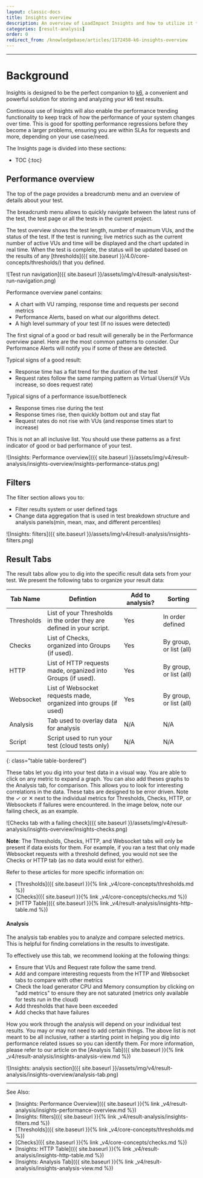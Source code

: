 ```yaml
---
layout: classic-docs
title: Insights overview
description: An overview of LoadImpact Insights and how to utilize it to get actionable data from your load tests
categories: [result-analysis]
order: 0
redirect_from: /knowledgebase/articles/1172458-k6-insights-overview
---
```


***

<h1>Background</h1>

Insights is designed to be the perfect companion to [k6](https://k6.io/), a convenient and powerful solution for storing and analyzing your k6 test results.

Continuous use of Insights will also enable the performance trending functionality to keep track of how the performance of your system changes over time. This is good for spotting performance regressions before they become a larger problems, ensuring you are within SLAs for requests and more, depending on your use case/need.

The Insights page is divided into these sections:
- TOC
{:toc}

## Performance overview
The top of the page provides a breadcrumb menu and an overview of details about your test.

The breadcrumb menu allows to quickly navigate between the latest runs of the test, the test page or all the tests in the current project.

The test overview shows the test length, number of maximum VUs, and the status of the test. If the test is running; live metrics such as the current number of active VUs and time will be displayed and the chart updated in real time. When the test is complete, the status will be updated based on the results of any [thresholds]({{ site.baseurl }}/4.0/core-concepts/thresholds/) that you defined.

![Test run navigation]({{ site.baseurl }}/assets/img/v4/result-analysis/test-run-navigation.png)

Performance overview panel contains:
- A chart with VU ramping, response time and requests per second metrics
- Performance Alerts, based on what our algorithms detect.
- A high level summary of your test (If no issues were detected)

The first signal of a good or bad result will generally be in the Performance overview panel.  Here are the most common patterns to consider.  Our Performance Alerts will notify you if some of these are detected.

Typical signs of a good result:
- Response time has a flat trend for the duration of the test
- Request rates follow the same ramping pattern as Virtual Users(if VUs increase, so does request rate)

Typical signs of a performance issue/bottleneck
- Response times rise during the test
- Response times rise, then quickly bottom out and stay flat
- Request rates do not rise with VUs (and response times start to increase)

This is not an all inclusive list. You should use these patterns as a first indicator of good or bad performance of your test.

![Insights: Performance overview]({{ site.baseurl }}/assets/img/v4/result-analysis/insights-overview/insights-performance-status.png)

## Filters

The filter section allows you to:

- Filter results system or user defined tags
- Change data aggregation that is used in test breakdown structure and analysis panels(min, mean, max, and different percentiles)

![Insights: filters]({{ site.baseurl }}/assets/img/v4/result-analysis/insights-filters.png)


## Result Tabs

The result tabs allow you to dig into the specific result data sets from your test. We present the following tabs to organize your result data:

Tab Name   | Defintion                                                             | Add to analysis? | Sorting
-----------|-----------------------------------------------------------------------|------------------|----------------
Thresholds | List of your Thresholds in the order they are defined in your script. | Yes              | In order defined
Checks     | List of Checks, organized into Groups (if used).                      | Yes              | By group, or list (all)
HTTP       | List of HTTP requests made, organized into Groups (if used).          | Yes              | By group, or list (all)
Websocket  | List of Websocket requests made, organized into groups (if used)      | Yes              | By group, or list (all)
Analysis   | Tab used to overlay data for analysis                                 | N/A              | N/A
Script     | Script used to run your test (cloud tests only)                       | N/A              | N/A
{: class="table table-bordered"}

These tabs let you dig into your test data in a visual way.  You are able to click on any metric to expand a graph.  You can also add theses graphs to the Analysis tab, for comparison. This allows you to look for interesting correlations in the data. These tabs are designed to be error driven.  Note the &#10003; or &#10005; next to the individual metrics for Thresholds, Checks, HTTP, or Websockets if failures were encountered.  In the image below, note our failing check, as an example.

![Checks tab with a failing check]({{ site.baseurl }}/assets/img/v4/result-analysis/insights-overview/insights-checks.png)

**Note**: The Thresholds, Checks, HTTP, and Websocket tabs will only be present if data exists for them.  For example, if you ran a test that only made Websocket requests with a threshold defined, you would not see the Checks or HTTP tab (as no data would exist for either).

Refer to these articles for more specific information on:
- [Thresholds]({{ site.baseurl }}{% link _v4/core-concepts/thresholds.md %})
- [Checks]({{ site.baseurl }}{% link _v4/core-concepts/checks.md %})
- [HTTP Table]({{ site.baseurl }}{% link _v4/result-analysis/insights-http-table.md %})

#### Analysis

The analysis tab enables you to analyze and compare selected metrics. This is helpful for finding correlations in the results to investigate.

To effectively use this tab, we recommend looking at the following things:

- Ensure that VUs and Request rate follow the same trend.
- Add and compare interesting requests from the HTTP and Websocket tabs to compare with other metrics
- Check the load generator CPU and Memory consumption by clicking on "add metrics" to ensure they are not saturated (metrics only available for tests run in the cloud)
- Add thresholds that have been exceeded
- Add checks that have failures

How you work through the analysis will depend on your individual test results.  You may or may not need to add certain things. The above list is not meant to be all inclusive, rather a starting point in helping you dig into performance related issues so you can identify them. For more information, please refer to our article on the [Analysis Tab]({{ site.baseurl }}{% link _v4/result-analysis/insights-analysis-view.md %})

![Insights: analysis section]({{ site.baseurl }}/assets/img/v4/result-analysis/insights-overview/analysis-tab.png)

***

See Also:
- [Insights: Performance Overview]({{ site.baseurl }}{% link _v4/result-analysis/insights-performance-overview.md %})
- [Insights: filters]({{ site.baseurl }}{% link _v4/result-analysis/insights-filters.md %})
- [Thresholds]({{ site.baseurl }}{% link _v4/core-concepts/thresholds.md %})
- [Checks]({{ site.baseurl }}{% link _v4/core-concepts/checks.md %})
- [Insights: HTTP Table]({{ site.baseurl }}{% link _v4/result-analysis/insights-http-table.md %})
- [Insights: Analysis Tab]({{ site.baseurl }}{% link _v4/result-analysis/insights-analysis-view.md %})


<!--stackedit_data:
eyJoaXN0b3J5IjpbLTY0MDQyODczXX0=
-->
